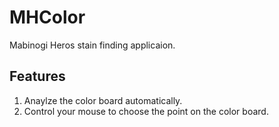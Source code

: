 # MHColor
Mabinogi Heros stain finding applicaion.

## Features  

  1. Anaylze the color board automatically.  
  2. Control your mouse to choose the point on the color board.
